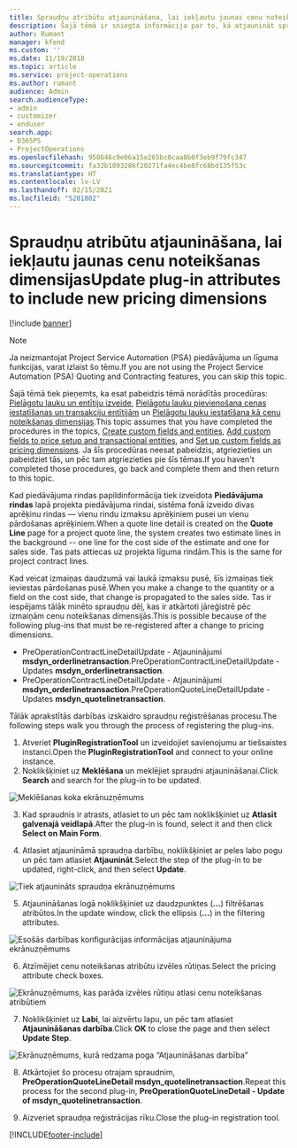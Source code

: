 ```yaml
---
title: Spraudņu atribūtu atjaunināšana, lai iekļautu jaunas cenu noteikšanas dimensijas
description: Šajā tēmā ir sniegta informācija par to, kā atjaunināt spraudņu atribūtus cenu noteikšanas dimensijām.
author: Rumant
manager: kfend
ms.custom: ''
ms.date: 11/19/2018
ms.topic: article
ms.service: project-operations
ms.author: rumant
audience: Admin
search.audienceType:
- admin
- customizer
- enduser
search.app:
- D365PS
- ProjectOperations
ms.openlocfilehash: 958646c9e06a15e265bc0caa8b0f3eb9f79fc347
ms.sourcegitcommit: fa32b1893286f20271fa4ec4be8fc68bd135f53c
ms.translationtype: HT
ms.contentlocale: lv-LV
ms.lasthandoff: 02/15/2021
ms.locfileid: "5281802"
---
```

# <a name="update-plug-in-attributes-to-include-new-pricing-dimensions"></a><span data-ttu-id="f312a-103">Spraudņu atribūtu atjaunināšana, lai iekļautu jaunas cenu noteikšanas dimensijas</span><span class="sxs-lookup"><span data-stu-id="f312a-103">Update plug-in attributes to include new pricing dimensions</span></span>

[!include [banner](../includes/psa-now-project-operations.md)]

> [!NOTE]
> <span data-ttu-id="f312a-104">Ja neizmantojat Project Service Automation (PSA) piedāvājuma un līguma funkcijas, varat izlaist šo tēmu.</span><span class="sxs-lookup"><span data-stu-id="f312a-104">If you are not using the Project Service Automation (PSA) Quoting and Contracting features, you can skip this topic.</span></span>

<span data-ttu-id="f312a-105">Šajā tēmā tiek pieņemts, ka esat pabeidzis tēmā norādītās procedūras: [Pielāgotu lauku un entītiju izveide](create-custom-fields-entities.md), [Pielāgotu lauku pievienošana cenas iestatīšanas un transakciju entītijām](field-references.md) un [Pielāgotu lauku iestatīšana kā cenu noteikšanas dimensijas](set-up-pricing-dimensions.md).</span><span class="sxs-lookup"><span data-stu-id="f312a-105">This topic assumes that you have completed the procedures in the topics, [Create custom fields and entities](create-custom-fields-entities.md), [Add custom fields to price setup and transactional entities](field-references.md), and [Set up custom fields as pricing dimensions](set-up-pricing-dimensions.md).</span></span> <span data-ttu-id="f312a-106">Ja šīs procedūras neesat pabeidzis, atgriezieties un pabeidziet tās, un pēc tam atgriezieties pie šīs tēmas.</span><span class="sxs-lookup"><span data-stu-id="f312a-106">If you haven't completed those procedures, go back and complete them and then return to this topic.</span></span>

<span data-ttu-id="f312a-107">Kad piedāvājuma rindas papildinformācija tiek izveidota **Piedāvājuma rindas** lapā projekta piedāvājuma rindai, sistēma fonā izveido divas aprēķinu rindas — vienu rindu izmaksu aprēķiniem pusei un vienu pārdošanas aprēķiniem.</span><span class="sxs-lookup"><span data-stu-id="f312a-107">When a quote line detail is created on the **Quote Line** page for a project quote line, the system creates two estimate lines in the background -- one line for the cost side of the estimate and one for sales side.</span></span> <span data-ttu-id="f312a-108">Tas pats attiecas uz projekta līguma rindām.</span><span class="sxs-lookup"><span data-stu-id="f312a-108">This is the same  for project contract lines.</span></span>

<span data-ttu-id="f312a-109">Kad veicat izmaiņas daudzumā vai laukā izmaksu pusē, šīs izmaiņas tiek ieviestas pārdošanas pusē.</span><span class="sxs-lookup"><span data-stu-id="f312a-109">When you make a change to the quantity or a field on the cost side, that change is propagated to the sales side.</span></span> <span data-ttu-id="f312a-110">Tas ir iespējams tālāk minēto spraudņu dēļ, kas ir atkārtoti jāreģistrē pēc izmaiņām cenu noteikšanas dimensijās.</span><span class="sxs-lookup"><span data-stu-id="f312a-110">This is possible because of the following plug-ins that must be re-registered after a change to pricing dimensions.</span></span>

- <span data-ttu-id="f312a-111">PreOperationContractLineDetailUpdate - Atjauninājumi **msdyn_orderlinetransaction**.</span><span class="sxs-lookup"><span data-stu-id="f312a-111">PreOperationContractLineDetailUpdate - Updates **msdyn_orderlinetransaction**.</span></span>
- <span data-ttu-id="f312a-112">PreOperationContractLineDetailUpdate - Atjauninājumi **msdyn_orderlinetransaction**.</span><span class="sxs-lookup"><span data-stu-id="f312a-112">PreOperationQuoteLineDetailUpdate - Updates **msdyn_quotelinetransaction**.</span></span>

<span data-ttu-id="f312a-113">Tālāk aprakstītās darbības izskaidro spraudņu reģistrēšanas procesu.</span><span class="sxs-lookup"><span data-stu-id="f312a-113">The following steps walk you through the process of registering the plug-ins.</span></span>

1. <span data-ttu-id="f312a-114">Atveriet **PluginRegistrationTool** un izveidojiet savienojumu ar tiešsaistes instanci.</span><span class="sxs-lookup"><span data-stu-id="f312a-114">Open the **PluginRegistrationTool** and connect to your online instance.</span></span>
2. <span data-ttu-id="f312a-115">Noklikšķiniet uz **Meklēšana** un meklējiet spraudni atjaunināšanai.</span><span class="sxs-lookup"><span data-stu-id="f312a-115">Click **Search** and search for the plug-in to be updated.</span></span>

 ![Meklēšanas koka ekrānuzņēmums](media/PRT-1.png)

3. <span data-ttu-id="f312a-117">Kad spraudnis ir atrasts, atlasiet to un pēc tam noklikšķiniet uz **Atlasīt galvenajā veidlapā**.</span><span class="sxs-lookup"><span data-stu-id="f312a-117">After the plug-in is found, select it and then click **Select on Main Form**.</span></span>

4. <span data-ttu-id="f312a-118">Atlasiet atjaunināmā spraudņa darbību, noklikšķiniet ar peles labo pogu un pēc tam atlasiet **Atjaunināt**.</span><span class="sxs-lookup"><span data-stu-id="f312a-118">Select the step of the plug-in to be updated, right-click, and then select **Update**.</span></span>

 ![Tiek atjaunināts spraudņa ekrānuzņēmums](media/PRT-2.png)
 
5. <span data-ttu-id="f312a-120">Atjaunināšanas logā noklikšķiniet uz daudzpunktes (**...**) filtrēšanas atribūtos.</span><span class="sxs-lookup"><span data-stu-id="f312a-120">In the update window, click the ellipsis (**...**) in the filtering attributes.</span></span>

 ![Esošās darbības konfigurācijas informācijas atjauninājuma ekrānuzņēmums](media/PRT-3.png)
 
6. <span data-ttu-id="f312a-122">Atzīmējiet cenu noteikšanas atribūtu izvēles rūtiņas.</span><span class="sxs-lookup"><span data-stu-id="f312a-122">Select the pricing attribute check boxes.</span></span>

 ![Ekrānuzņēmums, kas parāda izvēles rūtiņu atlasi cenu noteikšanas atribūtiem](media/PRT-4.png)

7. <span data-ttu-id="f312a-124">Noklikšķiniet uz **Labi**, lai aizvērtu lapu, un pēc tam atlasiet **Atjaunināšanas darbība**.</span><span class="sxs-lookup"><span data-stu-id="f312a-124">Click **OK** to close the page and then select **Update Step**.</span></span>

 ![Ekrānuzņēmums, kurā redzama poga “Atjaunināšanas darbība”](media/PRT-5.png)
 
8. <span data-ttu-id="f312a-126">Atkārtojiet šo procesu otrajam spraudnim, **PreOperationQuoteLineDetail msdyn_quotelinetransaction**.</span><span class="sxs-lookup"><span data-stu-id="f312a-126">Repeat this process for the second plug-in, **PreOperationQuoteLineDetail - Update of msdyn_quotelinetransaction**.</span></span>

9. <span data-ttu-id="f312a-127">Aizveriet spraudņa reģistrācijas rīku.</span><span class="sxs-lookup"><span data-stu-id="f312a-127">Close the plug-in registration tool.</span></span>



[!INCLUDE[footer-include](../includes/footer-banner.md)]